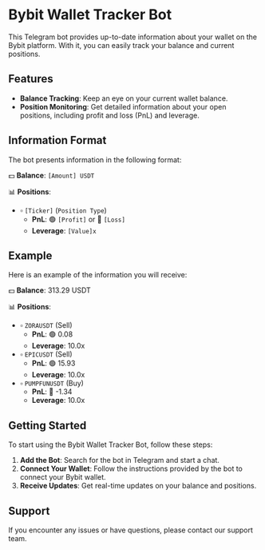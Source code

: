 # Bybit Wallet Tracker Bot

This Telegram bot provides up-to-date information about your wallet on the Bybit platform. With it, you can easily track your balance and current positions.

## Features

- **Balance Tracking**: Keep an eye on your current wallet balance.
- **Position Monitoring**: Get detailed information about your open positions, including profit and loss (PnL) and leverage.

## Information Format

The bot presents information in the following format:

💵 **Balance**: `[Amount] USDT`

📊 **Positions**:
- ▫️ `[Ticker]` (`Position Type`)
    - **PnL**: 🟢 `[Profit]` or 🔴 `[Loss]`
    - **Leverage**: `[Value]x`

## Example

Here is an example of the information you will receive:

💵 **Balance**: 313.29 USDT

📊 **Positions**:
- ▫️ `ZORAUSDT` (Sell)
    - **PnL**: 🟢 0.08
    - **Leverage**: 10.0x
- ▫️ `EPICUSDT` (Sell)
    - **PnL**: 🟢 15.93
    - **Leverage**: 10.0x
- ▫️ `PUMPFUNUSDT` (Buy)
    - **PnL**: 🔴 -1.34
    - **Leverage**: 10.0x

## Getting Started

To start using the Bybit Wallet Tracker Bot, follow these steps:

1. **Add the Bot**: Search for the bot in Telegram and start a chat.
2. **Connect Your Wallet**: Follow the instructions provided by the bot to connect your Bybit wallet.
3. **Receive Updates**: Get real-time updates on your balance and positions.

## Support

If you encounter any issues or have questions, please contact our support team.

